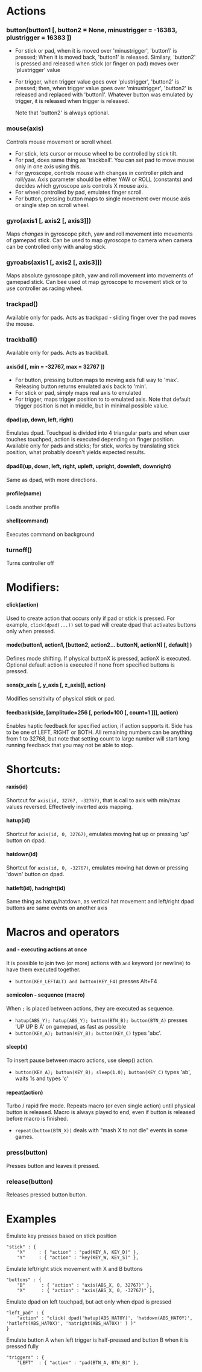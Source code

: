 # Actions

### button(button1 [, button2 = None, minustrigger = -16383, plustrigger = 16383 ])
- For stick or pad, when it is moved over 'minustrigger', 'button1' is pressed;
  When it is moved back, 'button1' is released. Similary, 'button2' is pressed
  and released when stick (or finger on pad) moves over 'plustrigger' value
- For trigger, when trigger value goes over 'plustrigger', 'button2' is pressed;
  then, when trigger value goes over 'minustrigger', 'button2' is released and
  replaced with 'button1'. Whatever button was emulated by trigger, it is
  released when trigger is released.
  
  Note that 'button2' is always optional.


### mouse(axis)
Controls mouse movement or scroll wheel.

- For stick, lets cursor or mouse wheel to be controlled by stick tilt.
- For pad, does same thing as 'trackball'. You can set pad to move mouse only
  in one axis using this.
- For gyroscope, controls mouse with changes in controller pitch and roll/yaw.
  Axis parameter should be either YAW or ROLL (constants) and decides which
  gyroscope axis controls X mouse axis.
- For wheel controlled by pad, emulates finger scroll.
- For button, pressing button maps to single movement over mouse axis or
  single step on scroll wheel.


### gyro(axis1 [, axis2 [, axis3]])
Maps *changes* in gyroscope pitch, yaw and roll movement into movements of gamepad stick.
Can be used to map gyroscope to camera when camera can be controlled only with analog stick.


### gyroabs(axis1 [, axis2 [, axis3]])
Maps absolute gyroscope pitch, yaw and roll movement into movements of gamepad stick.
Can bee used ot map gyroscope to movement stick or to use controller as racing wheel.


### trackpad()
Available only for pads. Acts as trackpad - sliding finger over the pad moves the mouse.


### trackball()
Available only for pads. Acts as trackball.


#### axis(id [, min = -32767, max = 32767 ])
- For button, pressing button maps to moving axis full way to 'max'.
  Releasing button returns emulated axis back to 'min'.
- For stick or pad, simply maps real axis to emulated
- For trigger, maps trigger position to to emulated axis. Note that default
  trigger position is not in middle, but in minimal possible value.


#### dpad(up, down, left, right)
Emulates dpad. Touchpad is divided into 4 triangular parts and when user touches
touchped, action is executed depending on finger position.
Available only for pads and sticks; for stick, works by translating
stick position, what probably doesn't yields expected results.


#### dpad8(up, down, left, right, upleft, upright, downleft, downright)
Same as dpad, with more directions.


#### profile(name)
Loads another profile


#### shell(command)
Executes command on background


### turnoff()
Turns controller off


# Modifiers:

#### click(action)
Used to create action that occurs only if pad or stick is pressed.
For example, `click(dpad(...))` set to pad will create dpad that activates
buttons only when pressed.


#### mode(button1, action1, [button2, action2... buttonN, actionN] [, default] )
Defines mode shifting. If physical buttonX is pressed, actionX is executed.
Optional default action is executed if none from specified buttons is pressed.


#### sens(x_axis [, y_axis [, z_axis]], action)
Modifies sensitivity of physical stick or pad.


#### feedback(side, [amplitude=256 [, period=100 [, count=1 ]]], action)
Enables haptic feedback for specified action, if action supports it.
Side has to be one of LEFT, RIGHT or BOTH. All remaining numbers can be anything
from 1 to 32768, but note that setting count to large number will start long
running feedback that you may not be able to stop.


# Shortcuts:
#### raxis(id)
Shortcut for `axis(id, 32767, -32767)`, that is call to axis with min/max values
reversed. Effectively inverted axis mapping.

#### hatup(id)
Shortcut for `axis(id, 0, 32767)`, emulates moving hat up or pressing 'up'
button on dpad.

#### hatdown(id)
Shortcut for `axis(id, 0, -32767)`, emulates moving hat down or pressing 'down'
button on dpad.

#### hatleft(id), hadright(id)
Same thing as hatup/hatdown, as vertical hat movement and left/right dpad
buttons are same events on another axis


# Macros and operators

#### and - executing actions at once
It is possible to join two (or more) actions with `and` keyword (or newline) to have them executed together.
- `button(KEY_LEFTALT) and button(KEY_F4)` presses Alt+F4

#### semicolon - sequence (macro)
When `;` is placed between actions, they are executed as sequence.
- `hatup(ABS_Y); hatup(ABS_Y); button(BTN_B); button(BTN_A)` presses 'UP UP B A' on gamepad, as fast as possible
- `button(KEY_A); button(KEY_B); button(KEY_C)` types 'abc'.

#### sleep(x)
To insert pause between macro actions, use sleep() action.
- `button(KEY_A); button(KEY_B); sleep(1.0); button(KEY_C)` types 'ab', waits 1s and types 'c'

#### repeat(action)
Turbo / rapid fire mode. Repeats macro (or even single action) until physical button is released. Macro is always played to end, even if button is released before macro is finished.

- `repeat(button(BTN_X))` deals with "mash X to not die" events in some games.

### press(button)
Presses button and leaves it pressed.

### release(button)
Releases pressed button button.


# Examples
Emulate key presses based on stick position
```
"stick" : {
	"X"		: { "action" : "pad(KEY_A, KEY_D)" },
	"Y"		: { "action" : "key(KEY_W, KEY_S)" },
```


Emulate left/right stick movement with X and B buttons
```
"buttons" : {
	"B"      : { "action" : "axis(ABS_X, 0, 32767)" },
	"X"      : { "action" : "axis(ABS_X, 0, -32767)" },
```

Emulate dpad on left touchpad, but act only when dpad is pressed
```
"left_pad" : {
	"action" : "click( dpad('hatup(ABS_HAT0Y)', 'hatdown(ABS_HAT0Y)', 'hatleft(ABS_HAT0X)', 'hatright(ABS_HAT0X)' ) )"
}
```

Emulate button A when left trigger is half-pressed and button B when
it is pressed fully
```
"triggers" : {
	"LEFT"  : { "action" : "pad(BTN_A, BTN_B)" },
```
